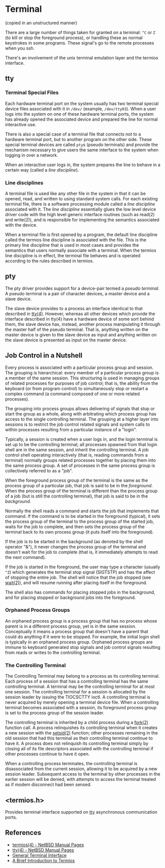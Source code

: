 # Terminal

(copied in an unstructured manner)

There are a large number of things taken for granted on a terminal: `^C` or `Z`
(to kill or stop the foreground process), or handling these as normal keystrokes
in some programs. These signal's go to the remote processes when you ssh.

There's an involvement of the unix terminal emulation layer and the termios
interface.

## tty

### Terminal Special Files

Each hardware terminal port on the system usually has two terminal special
device files associated with it in `/dev/` (example, `/dev/tty03`). When a user
logs into the system on one of these hardware terminal ports, the system has
already opened the associated device and prepared the line for normal
interactive use.

There is also a special case of a terminal file that connects not to a hardware
terminal port, but to another program on the other side. These special terminal
devices are called `pty`s (pseudo terminals) and provide the mechanism necessary
to give users the same interface to the system when logging in over a network.

When an interactive user logs in, the system prepares the line to behave in a
certain way (called a _line discipline_).

### Line disciplines

A terminal file is used like any other file in the system in that it can be
opened, read, and written to using standard system calls. For each existing
terminal file, there is a software processing module called a _line discipline_
associated with it. The _line discipline_ essentially glues the low level device
driver code with the high level generic interface routines (such as read(2)
and write(2)), and is responsible for implementing the semantics associated with
the device.

When a terminal file is first opened by a program, the default line discipline
called the termios line discipline is associated with the file. This is the
primary line discipline that is used in most cases and provides the semantics
that users normally associate with a terminal. When the termios line discipline
is in effect, the terminal file behaves and is operated according to the rules
described in termios.

## pty

The pty driver provides support for a device-pair termed a _pseudo terminal_. A
pseudo terminal is a pair of character devices, a master device and a slave
device.

The slave device provides to a process an interface identical to that
described in [tty(4)]. However, whereas all other devices which provide the
interface described in tty(4) have a hardware device of some sort behind them,
the slave device has, instead, another process manipulating it through the
master half of the pseudo terminal. That is, anything written on the master
device is given to the slave device as input and anything written on the slave
device is presented as input on the master device.

## Job Control in a Nutshell

Every process is associated with a particular process group and session. The
grouping is hierarchical: every member of a particular process group is a member
of the same session. This structuring is used in managing groups of related
processes for purposes of job control; that is, the ability from the keyboard
(or from program control) to simultaneously stop or restart a complex command (a
command composed of one or more related processes).

The grouping into process groups allows delivering of signals that stop or start
the group as a whole, along with arbitrating which process group has access to
the single controlling terminal. The grouping at a higher layer into sessions is
to restrict the job control related signals and system calls to within processes
resulting from a particular instance of a "login".

Typically, a session is created when a user logs in, and the login terminal is
set up to be the controlling terminal; all processes spawned from that login
shell are in the same session, and inherit the controlling terminal. A job
control shell operating interactively (that is, reading commands from a
terminal) normally groups related processes together by placing them into the
same process group. A set of processes in the same process group is collectively
referred to as a "job".

When the foreground process group of the terminal is the same as the process
group of a particular job, that job is said to be in the _foreground_. When the
process group of the terminal is different than the process group of a job (but
is still the controlling terminal), that job is said to be in the _background_.

Normally the shell reads a command and starts the job that implements that
command. If the command is to be started in the foreground (typical), it sets
the process group of the terminal to the process group of the started job, waits
for the job to complete, and then sets the process group of the terminal back to
its own process group (it puts itself into the foreground).

If the job is to be started in the background (as denoted by the shell operator
"&"), it never changes the process group of the terminal and doesn't wait for
the job to complete (that is, it immediately attempts to read the next command).

If the job is started in the foreground, the user may type a character (usually
`^Z`) which generates the terminal stop signal (SIGTSTP) and has the affect of
stopping the entire job. The shell will notice that the job stopped (see
[wait(2)]), and will resume running after placing
itself in the foreground.

The shell also has commands for placing stopped jobs in the background, and for
placing stopped or background jobs into the foreground.

### Orphaned Process Groups

An orphaned process group is a process group that has no process whose parent is
in a different process group, yet is in the same session. Conceptually it means
a process group that doesn't have a parent that could do anything if it were to
be stopped. For example, the initial login shell is typically in an orphaned
process group. Orphaned process groups are immune to keyboard generated stop
signals and job control signals resulting from reads or writes to the
controlling terminal.

### The Controlling Terminal

The Controlling Terminal may belong to a process as its controlling terminal.
Each process of a session that has a controlling terminal has the same
controlling terminal. A terminal may be the controlling terminal for at most one
session. The controlling terminal for a session is allocated by the session
leader by issuing the TIOCSCTTY ioctl. A controlling terminal is never acquired
by merely opening a terminal device file. When a controlling terminal becomes
associated with a session, its foreground process group is set to the process
group of the session leader.

The controlling terminal is inherited by a child process during a [fork(2)]
function call. A process relinquishes its controlling terminal when it creates a
new session with the [setsid(2)] function; other processes remaining in the old
session that had this terminal as their controlling terminal continue to have
it. A process does not relinquish its controlling terminal simply by closing all
of its file descriptors associated with the controlling terminal if other
processes continue to have it open.

When a controlling process terminates, the controlling terminal is disassociated
from the current session, allowing it to be acquired by a new session leader.
Subsequent access to the terminal by other processes in the earlier session will
be denied, with attempts to access the terminal treated as if modem disconnect
had been sensed.

## <termios.h>

Provides terminal interface supported on
[tty](https://www.howtogeek.com/428174/what-is-a-tty-on-linux-and-how-to-use-the-tty-command/
"Teletypewriter") asynchronous communication ports.

## References

* [termios(4) - NetBSD Manual Pages](https://man.netbsd.org/termios.4)
* [tty(4) - NetBSD Manual Pages](https://man.netbsd.org/tty.4)
* [General Terminal Interface](https://pubs.opengroup.org/onlinepubs/9699919799/basedefs/V1_chap11.html)
* [A Brief Introduction to Termios](https://blog.nelhage.com/2009/12/a-brief-introduction-to-termios/)

[fork(2)]: https://man.netbsd.org/fork.2
[pty(4)]: https://man.netbsd.org/pty.4
[setsid(2)]: https://man.netbsd.org/setsid.2
[termios(4)]: https://man.netbsd.org/termios.4
[tty(4)]: https://man.netbsd.org/tty.4
[wait(2)]: https://man.netbsd.org/wait.2

